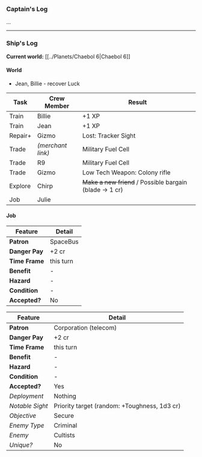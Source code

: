 ### Captain's Log

...

---

### Ship's Log

**Current world:** [[../Planets/Chaebol 6|Chaebol 6]]

#### World

* Jean, Billie - recover Luck

| Task    | Crew Member       | Result                                                   |
| ------- | ----------------- | -------------------------------------------------------- |
| Train   | Billie            | +1 XP                                                    |
| Train   | Jean              | +1 XP                                                    |
| Repair+ | Gizmo             | Lost: Tracker Sight                                      |
| Trade   | *(merchant link)* | Military Fuel Cell                                       |
| Trade   | R9                | Military Fuel Cell                                       |
| Trade   | Gizmo             | Low Tech Weapon: Colony rifle                            |
| Explore | Chirp             | ~~Make a new friend~~ / Possible bargain (blade -> 1 cr) |
| Job     | Julie             |                                                          |

#### Job

| Feature        | Detail    |
| -------------- | --------- |
| **Patron**     | SpaceBus  |
| **Danger Pay** | +2 cr     |
| **Time Frame** | this turn |
| **Benefit**    | -         |
| **Hazard**     | -         |
| **Condition**  | -         |
| **Accepted?**  | No        |

| Feature         | Detail                                       |
| --------------- | -------------------------------------------- |
| **Patron**      | Corporation (telecom)                        |
| **Danger Pay**  | +2 cr                                        |
| **Time Frame**  | this turn                                    |
| **Benefit**     | -                                            |
| **Hazard**      | -                                            |
| **Condition**   | -                                            |
| **Accepted?**   | Yes                                          |
| *Deployment*    | Nothing                                      |
| *Notable Sight* | Priority target (random: +Toughness, 1d3 cr) |
| *Objective*     | Secure                                       |
| *Enemy Type*    | Criminal                                     |
| *Enemy*         | Cultists                                     |
| *Unique?*       | No                                           |
